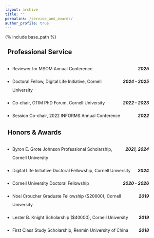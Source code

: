 ```yaml
---
layout: archive
title: ""
permalink: /service_and_awards/
author_profile: true
---
```


{% include base_path %}

<style>
  /* Page-level settings */
  .service_and_awards-page{
    line-height: 2;          /* 2× spacing */
    max-width: 1000px;       /* keep content to 1000px */
    margin: 0;               /* keep content flush-left (not centered) */
    padding-right: 2rem;     /* tiny breathing room on very small screens */
  }

  /* Subsection headings */
  .service_and_awards-page h2{
    margin: 1.25rem 0.5rem;
    line-height: 2;
  }

  /* Two-column rows: left wraps, right hugs */
  .twocol{
    display: grid;
    grid-template-columns: 1fr auto;
    align-items: baseline;
    gap: .25rem 1rem;
    margin: .25rem 0;
  }
  /* Safari: allow wrapping */
  .twocol .left{
    min-width: 0;
  }          
  /* keep dates on one line */
  .twocol .right{
    white-space: nowrap;                   
    text-align: right;
  }

  /* Light spacing between logical blocks */
  .block + .block{ margin-top: .75rem; }

  /* Mobile: stack columns */
  @media (max-width: 700px){
    .twocol{ grid-template-columns: 1fr; }
    .twocol .right{ text-align: left; }
  }
</style>

<div class="service_and_awards-page">

  <h2>Professional Service</h2>

  <div class="block">
    <ul class="sublist">
      <li>
        <div class="twocol">
          <span class="left">Reviewer for MSOM Annual Conference</span>
          <span class="right"><strong><em>2025</em></strong></span>
        </div>
      </li>
    </ul>
  </div>
  <div class="block">
    <ul class="sublist">
      <li>
        <div class="twocol">
          <span class="left">Doctoral Fellow, Digital Life Initiative, Cornell University</span>
          <span class="right"><strong><em>2024 - 2025</em></strong></span>
        </div>
      </li>
    </ul>
  </div>
  <div class="block">
    <ul class="sublist">
      <li>
        <div class="twocol">
          <span class="left">Co-chair, OTIM PhD Forum, Cornell University</span>
          <span class="right"><strong><em>2022 - 2023</em></strong></span>
        </div>
      </li>
    </ul>
  </div>
  <div class="block">
    <ul class="sublist">
      <li>
        <div class="twocol">
          <span class="left">Session Co-chair, 2022 INFORMS Annual Conference</span>
          <span class="right"><strong><em>2022</em></strong></span>
        </div>
      </li>
    </ul>
  </div>


  <h2>Honors &amp; Awards</h2>

  <div class="block">
    <ul class="sublist">
      <li>
        <div class="twocol">
          <span class="left">Byron E. Grote Johnson Professional Scholarship, Cornell University</span>
          <span class="right"><strong><em>2021, 2024</em></strong></span>
        </div>
      </li>
    </ul>
  </div>
  <div class="block">
    <ul class="sublist">
      <li>
        <div class="twocol">
          <span class="left">Digital Life Initiative Doctoral Fellowship, Cornell University</span>
          <span class="right"><strong><em>2024</em></strong></span>
        </div>
      </li>
    </ul>
  </div>
  <div class="block">
    <ul class="sublist">
      <li>
        <div class="twocol">
          <span class="left">Cornell University Doctoral Fellowship</span>
          <span class="right"><strong><em>2020 - 2026</em></strong></span>
        </div>
      </li>
    </ul>
  </div>
  <div class="block">
    <ul class="sublist">
      <li>
        <div class="twocol">
          <span class="left">Noel Croucher Graduate Fellowship ($20000), Cornell University</span>
          <span class="right"><strong><em>2019</em></strong></span>
        </div>
      </li>
    </ul>
  </div>
  <div class="block">
    <ul class="sublist">
      <li>
        <div class="twocol">
          <span class="left">Lester B. Knight Scholarship ($40000), Cornell University</span>
          <span class="right"><strong><em>2019</em></strong></span>
        </div>
      </li>
    </ul>
  </div>
  <div class="block">
    <ul class="sublist">
      <li>
        <div class="twocol">
          <span class="left">First Class Study Scholarship, Renmin University of China</span>
          <span class="right"><strong><em>2018</em></strong></span>
        </div>
      </li>
    </ul>
  </div>

</div>